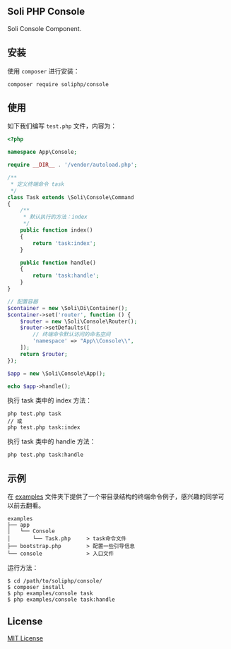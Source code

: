 Soli PHP Console
----------------

Soli Console Component.

## 安装

使用 `composer` 进行安装：

    composer require soliphp/console

## 使用

如下我们编写 `test.php` 文件，内容为：

```php
<?php

namespace App\Console;

require __DIR__ . '/vendor/autoload.php';

/**
 * 定义终端命令 task
 */
class Task extends \Soli\Console\Command
{
    /**
     * 默认执行的方法：index
     */
    public function index()
    {
        return 'task:index';
    }

    public function handle()
    {
        return 'task:handle';
    }
}

// 配置容器
$container = new \Soli\Di\Container();
$container->set('router', function () {
    $router = new \Soli\Console\Router();
    $router->setDefaults([
        // 终端命令默认访问的命名空间
        'namespace' => "App\\Console\\",
    ]);
    return $router;
});

$app = new \Soli\Console\App();

echo $app->handle();
```

执行 task 类中的 index 方法：

    php test.php task
    // 或
    php test.php task:index

执行 task 类中的 handle 方法：

    php test.php task:handle

## 示例

在 [examples] 文件夹下提供了一个带目录结构的终端命令例子，感兴趣的同学可以前去翻看。

    examples
    ├── app
    │   └── Console
    │       └── Task.php     > task命令文件
    ├── bootstrap.php        > 配置一些引导信息
    └── console              > 入口文件

运行方法：

    $ cd /path/to/soliphp/console/
    $ composer install
    $ php examples/console task
    $ php examples/console task:handle

## License

[MIT License]

[examples]: examples
[MIT License]: LICENSE
